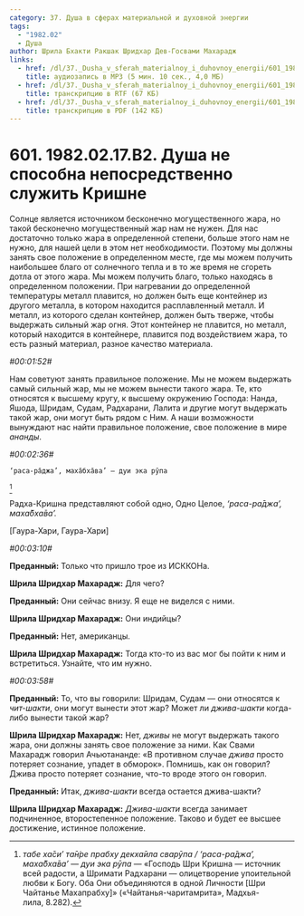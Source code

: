 ```yaml
---
category: 37. Душа в сферах материальной и духовной энергии
tags:
  - "1982.02"
  - Душа
author: Шрила Бхакти Ракшак Шридхар Дев-Госвами Махарадж
links:
  - href: /dl/37._Dusha_v_sferah_materialnoy_i_duhovnoy_energii/601_1982.02.17.B2_SridharMj_Dusha_ne_sposobna_neposredstvenno_slujit_Krishne.mp3
    title: аудиозапись в MP3 (5 мин. 10 сек., 4,0 МБ)
  - href: /dl/37._Dusha_v_sferah_materialnoy_i_duhovnoy_energii/601_1982.02.17.B2_SridharMj_Dusha_ne_sposobna_neposredstvenno_slujit_Krishne.rtf
    title: транскрипцию в RTF (67 КБ)
  - href: /dl/37._Dusha_v_sferah_materialnoy_i_duhovnoy_energii/601_1982.02.17.B2_SridharMj_Dusha_ne_sposobna_neposredstvenno_slujit_Krishne.pdf
    title: транскрипцию в PDF (142 КБ)
---
```


# 601. 1982.02.17.B2. Душа не способна непосредственно служить Кришне

Солнце является источником бесконечно могущественного жара, но такой бесконечно могущественный жар нам не нужен. Для нас достаточно только жара в определенной степени, больше этого нам не нужно, для нашей цели в этом нет необходимости. Поэтому мы должны занять свое положение в определенном месте, где мы можем получить наибольшее благо от солнечного тепла и в то же время не сгореть дотла от этого жара. Мы можем получить благо, только находясь в определенном положении. При нагревании до определенной температуры металл плавится, но должен быть еще контейнер из другого металла, в котором находится расплавленный металл. И металл, из которого сделан контейнер, должен быть тверже, чтобы выдержать сильный жар огня. Этот контейнер не плавится, но металл, который находится в контейнере, плавится под воздействием жара, то есть разный материал, разное качество материала.

*#00:01:52#*

Нам советуют занять правильное положение. Мы не можем выдержать самый сильный жар, мы не можем вынести такого жара. Те, кто относятся к высшему кругу, к высшему окружению Господа: Нанда, Яшода, Шридам, Судам, Радхарани, Лалита и другие могут выдержать такой жар, они могут быть рядом с Ним. А наши возможности вынуждают нас найти правильное положение, свое положение в мире *ананды*.

*#00:02:36#*

    ‘раса-ра̄джа’, маха̄бха̄ва’ — дуи эка рӯпа
[^_ftn1]

Радха-Кришна представляют собой одно, Одно Целое, *‘раса-ра̄джа’, маха̄бха̄ва’.*

[Гаура-Хари, Гаура-Хари]

*#00:03:10#*

**Преданный:** Только что пришло трое из ИСККОНа.

**Шрила Шридхар Махарадж:** Для чего?

**Преданный:** Они сейчас внизу. Я еще не виделся с ними.

**Шрила Шридхар Махарадж:** Они индийцы?

**Преданный:** Нет, американцы.

**Шрила Шридхар Махарадж:** Тогда кто-то из вас мог бы пойти к ним и встретиться. Узнайте, что им нужно.

*#00:03:58#*

**Преданный:** То, что вы говорили: Шридам, Судам — они относятся к *чит-шакти*, они могут вынести этот жар? Может ли *джива-шакти* когда-либо вынести такой жар?

**Шрила Шридхар Махарадж:** Нет, *дживы* не могут выдержать такого жара, они должны занять свое положение за ними. Как Свами Махарадж говорил Ачьютананде: «В противном случае *джива* просто потеряет сознание, упадет в обморок». Помнишь, как он говорил? Джива просто потеряет сознание, что-то вроде этого он говорил.

**Преданный:** Итак, *джива-шакти* всегда остается джива-шакти?

**Шрила Шридхар Махарадж:** *Джива-шакти* всегда занимает подчиненное, второстепенное положение. Таково и будет ее высшее достижение, истинное положение.



[^_ftn1]: *табе ха̄си’ та̄н̇ре прабху декха̄ила сварӯпа / ‘раса-ра̄джа’, маха̄бха̄ва’ — дуи эка рӯпа* — «Господь Шри Кришна — источник всей радости, а Шримати Радхарани — олицетворение упоительной любви к Богу. Оба Они объединяются в одной Личности [Шри Чайтанье Махапрабху]» («Чайтанья-чаритамрита», Мадхья-лила, 8.282).

